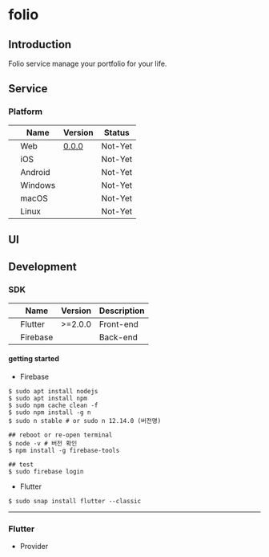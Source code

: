 # folio
## Introduction
Folio service manage your portfolio for your life.

## Service

### Platform
|      |Name|Version|Status|
|------|---|---|---|
|      |Web|[0.0.0](http://folio-kr.web.app/)|Not-Yet|
|      |iOS|   |Not-Yet|
|      |Android|   |Not-Yet|
|      |Windows|   |Not-Yet|
|      |macOS|   |Not-Yet|
|      |Linux|   |Not-Yet|


## UI

## Development

### SDK
|      |Name|Version|Description|
|------|---|---|---|
|      |Flutter|>=2.0.0|Front-end|
|      |Firebase|   |Back-end|


#### getting started
* Firebase
```
$ sudo apt install nodejs
$ sudo apt install npm
$ sudo npm cache clean -f
$ sudo npm install -g n
$ sudo n stable # or sudo n 12.14.0 (버전명)

## reboot or re-open terminal
$ node -v # 버전 확인
$ npm install -g firebase-tools

## test
$ sudo firebase login
```

* Flutter
```
$ sudo snap install flutter --classic
```

---

### Flutter
* Provider
